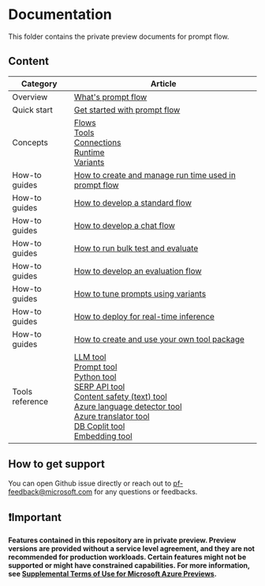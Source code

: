 # Documentation

This folder contains the private preview documents for prompt flow.

## Content

| Category              | Article             |
|----------------|----------------|
|Overview|[What's prompt flow](./overview-what-is-prompt-flow.md)|
|Quick start|[Get started with prompt flow](./quick-start.md)|
|Concepts|[Flows](./concepts/concept-flows.md)<br> [Tools](./concepts/concept-tools.md)<br> [Connections](./concepts/concept-connections.md)<br> [Runtime](./concepts/concept-runtime.md)<br> [Variants](./concepts/concept-variants.md)<br> |
|How-to guides|[How to create and manage run time used in prompt flow](./how-to-guides/how-to-create-manage-runtime.md)|
|How-to guides|[How to develop a standard flow](./how-to-guides/how-to-develop-a-standard-flow.md)|
|How-to guides|[How to develop a chat flow](./how-to-guides/how-to-develop-a-chat-flow.md)|
|How-to guides|[How to run bulk test and evaluate](./how-to-guides/how-to-bulk-test-evaluate-flow.md)|
|How-to guides|[How to develop an evaluation flow](./how-to-guides/how-to-develop-an-evaluation-flow.md)|
|How-to guides|[How to tune prompts using variants](./how-to-guides/how-to-tune-prompts-using-variants.md)|
|How-to guides|[How to deploy for real-time inference](./how-to-guides/how-to-deploy-for-real-time-inference.md)|
|How-to guides|[How to create and use your own tool package](./how-to-guides/how-to-create-and-use-your-own-tool-package.md)|
|Tools reference|[LLM tool](./tools-reference/llm-tool.md)<br> [Prompt tool](./tools-reference/prompt-tool.md)<br> [Python tool](./tools-reference/python-tool.md)<br> [SERP API tool](./tools-reference/serp-api-tool.md)<br> [Content safety (text) tool](./tools-reference/content-safety-text-tool.md)<br> [Azure language detector tool](./tools-reference/azure_language_detector_tool.md) <br> [Azure translator tool](./tools-reference/azure_translator_tool.md) <br> [DB Coplit tool](./tools-reference/db_copilot_tool.md) <br> [Embedding tool](./tools-reference/embedding_tool.md)||

## How to get support

You can open Github issue directly or reach out to pf-feedback@microsoft.com for any questions or feedbacks.

## ❗Important

**Features contained in this repository are in private preview. Preview versions are provided without a service level agreement, and they are not recommended for production workloads. Certain features might not be supported or might have constrained capabilities. For more information, see [Supplemental Terms of Use for Microsoft Azure Previews](https://azure.microsoft.com/en-us/support/legal/preview-supplemental-terms/).**
